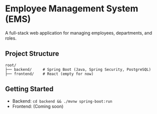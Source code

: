 # Employee Management System (EMS)

A full-stack web application for managing employees, departments, and roles.

## Project Structure

```
root/
├── backend/     # Spring Boot (Java, Spring Security, PostgreSQL)
├── frontend/    # React (empty for now)
```

## Getting Started

- Backend: `cd backend && ./mvnw spring-boot:run`
- Frontend: (Coming soon)
